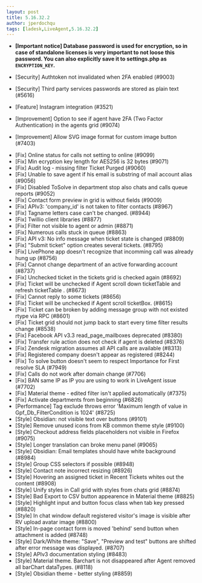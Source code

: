 ```yaml
---
layout: post
title: 5.16.32.2
author: jperdochqu
tags: [ladesk,LiveAgent,5.16.32.2]
---
```


- **[Important notice] Database password is used for encryption, so in case of standalone licenses is very important to not loose this password. You can also explicitly save it to settings.php as `ENCRYPTION_KEY`.**

- [Security] Authtoken not invalidated when 2FA enabled (#9003)
- [Security] Third party services passwords are stored as plain text (#5616)
- [Feature] Instagram integration (#3521)
- [Improvement] Option to see if agent have 2FA (Two Factor Authentication) in the agents grid (#9074)
- [Improvement] Allow SVG image format for custom image button (#7403)

<!--more--> 

- [Fix] Online status for calls not setting to online (#9099)
- [Fix] Min ecryption key length for AES256 is 32 bytes (#9071)
- [Fix] Audit log - missing filter Ticket Purged (#9060)
- [Fix] Unable to save agent if his email is substring of mail account alias (#9056)
- [Fix] Disabled ToSolve in department stop also chats and calls queue reports (#9052)
- [Fix] Contact form preview in grid is without fields (#9009)
- [Fix] APIv3: 'company_id' is not taken to filter contacts (#8967)
- [Fix] Tagname letters case can't be changed. (#8944)
- [Fix] Twillio client libraries (#8877)
- [Fix] Filter not visible to agent or admin (#8871)
- [Fix] Numerous calls stuck in queue (#8863)
- [Fix] API v3: No info message when ticket state is changed (#8809)
- [Fix] "Submit ticket" option creates several tickets. (#8795)
- [Fix] LivePhone app doesn't recognize that incomming call was already hung up (#8756)
- [Fix] Cannot change department of an active forwarding account (#8737)
- [Fix] Unchecked ticket in the tickets grid is checked again (#8692)
- [Fix] Ticket will be unchecked if Agent scroll down ticketTable and refresh ticketTable . (#8673)
- [Fix] Cannot reply to some tickets (#8656)
- [Fix] Ticket will be unchecked if Agent scroll ticketBox. (#8615)
- [Fix] Ticket can be broken by adding message group with not existed rtype via RPC (#8601)
- [Fix] Ticket grid should not jump back to start every time filter results change (#8538)
- [Fix] Facebook API v3.3 read_page_mailboxes deprecated (#8380)
- [Fix] Transfer rule action does not check if agent is deleted (#8376)
- [Fix] Zendesk migration assumes all API calls are available (#8313)
- [Fix] Registered company doesn't appear as registered (#8244)
- [Fix] To solve button doesn't seem to respect Importance for First resolve SLA (#7949)
- [Fix] Calls do not work after domain change (#7706)
- [Fix] BAN same IP as IP you are using to work in LiveAgent issue (#7702)
- [Fix] Material theme - edited filter isn't applied automatically (#7375)
- [Fix] Activate departments from beginning (#6826)
- [Performance] Tag exclude throws error 'Maximum length of value in Gpf_Db_FilterCondition is 1024' (#8725)
- [Style] Obsidian: not visible text over buttons (#9101)
- [Style] Remove unused icons from KB common theme style (#9100)
- [Style] Checkout address fields placeholders not visible in Firefox (#9075)
- [Style] Longer translation can broke menu panel (#9065)
- [Style] Obsidian: Email templates should have white background (#8984)
- [Style] Group CSS selectors if possible (#8948)
- [Style] Contact note incorrect resizing (#8926)
- [Style] Hovering an assigned ticket in Recent Tickets whites out the content (#8908)
- [Style] Unify styles in Call grid with styles from chats grid (#8874)
- [Style] Bad Export to CSV button appearence in Material theme (#8825)
- [Style] Highlight input and button focus class when tab key pressed (#8820)
- [Style] In chat window default registered visitor's image is visible after RV upload avatar image (#8800)
- [Style] In-page contact form is moved 'behind' send button when attachment is added (#8748)
- [Style] Dark/White theme: "Save", "Preview and test" buttons are shifted after error message was displayed. (#8707)
- [Style] APIv3 documentation styling (#8483)
- [Style] Material theme. Barchart is not disappeared after Agent removed all barChart dataTypes. (#8118)
- [Style] Obsidian theme - better styling (#8859)
